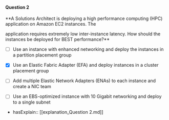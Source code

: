 #### Question  2

**A Solutions Architect is deploying a high performance computing (HPC) application on Amazon EC2 instances. The

application requires extremely low inter-instance latency. How should the instances be deployed for BEST performance?**

- [ ] Use an instance with enhanced networking and deploy the instances in a partition placement group

- [x] Use an Elastic Fabric Adapter (EFA) and deploy instances in a cluster placement group

- [ ] Add multiple Elastic Network Adapters (ENAs) to each instance and create a NIC team

- [ ] Use an EBS-optimized instance with 10 Gigabit networking and deploy to a single subnet

- hasExplain:: [[explanation_Question  2.md]]
